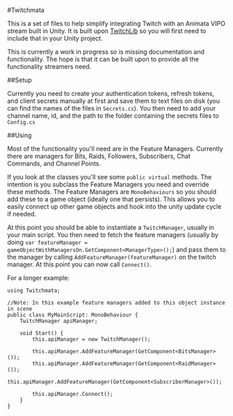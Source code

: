 #Twitchmata

This is a set of files to help simplify integrating Twitch with an Animata VIPO stream built in Unity. It is built upon [TwitchLib](https://github.com/TwitchLib) so you will first need to include that in your Unity project.

This is currently a work in progress so is missing documentation and functionality. The hope is that it can be built upon to provide all the functionality streamers need.


##Setup

Currently you need to create your authentication tokens, refresh tokens, and client secrets manually at first and save them to text files on disk (you can find the names of the files in `Secrets.cs`). You then need to add your channel name, id, and the path to the folder containing the secrets files to `Config.cs`


##Using

Most of the functionality you'll need are in the Feature Managers. Currently there are managers for Bits, Raids, Followers, Subscribers, Chat Commands, and Channel Points. 

If you look at the classes you'll see some `public virtual` methods. The intention is you subclass the Feature Managers you need and override these methods. The Feature Managers are `MonoBehaviours` so you should add these to a game object (ideally one that persists). This allows you to easily connect up other game objects and hook into the unity update cycle if needed.

At this point you should be able to instantiate a `TwitchManager`, usually in your main script. You then need to fetch the feature managers (usually by doing `var featureManager = gameObjectWithManagersOn.GetComponent<ManagerType>();`) and pass them to the manager by calling `AddFeatureManager(featureManager)` on the twitch manager. At this point you can now call `Connect()`.

For a longer example:

```
using Twitchmata;

//Note: In this example feature managers added to this object instance in scene
public class MyMainScript: MonoBehaviour {
	TwitchManager apiManager;

	void Start() {
		this.apiManager = new TwitchManager();
		
		this.apiManager.AddFeatureManager(GetComponent<BitsManager>());
		this.apiManager.AddFeatureManager(GetComponent<RaidManager>());
		this.apiManager.AddFeatureManager(GetComponent<SubscriberManager>());
		
		this.apiManager.Connect();
	}	
}
```
